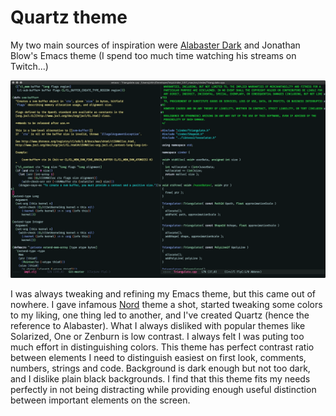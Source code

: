 # Quartz theme
My two main sources of inspiration were [Alabaster Dark](https://github.com/tonsky/sublime-scheme-alabaster) and Jonathan Blow's Emacs theme (I spend too much time watching his streams on Twitch...)

![screenshot](./sshot.png)

I was always tweaking and refining my Emacs theme, but this came out of nowhere. I gave infamous [Nord](https://github.com/arcticicestudio/nord-emacs) theme a shot, started tweaking some colors to my liking, one thing led to another, and I've created Quartz (hence the reference to Alabaster). What I always disliked with popular themes like Solarized, One or Zenburn is low contrast. I always felt I was puting too much effort in distinguishing colors. This theme has perfect contrast ratio between elements I need to distinguish easiest on first look, comments, numbers, strings and code. Background is dark enough but not too dark, and I dislike plain black backgrounds. I find that this theme fits my needs perfectly in not being distracting while providing enough useful distinction between important elements on the screen.


